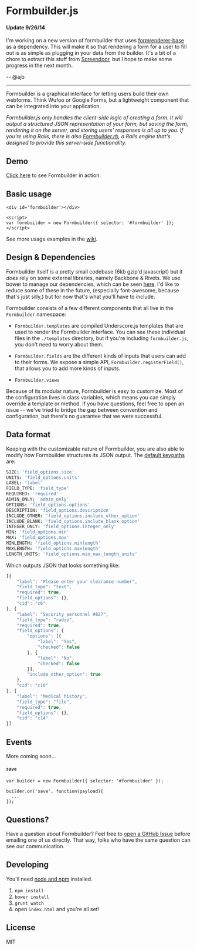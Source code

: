 Formbuilder.js
============

#### Update 9/26/14

I'm working on a new version of formbuilder that uses [formrenderer-base](/dobtco/formrenderer-base) as a dependency. This will make it so that rendering a form for a user to fill out is as simple as plugging in your data from the builder. It's a bit of a chore to extract this stuff from [Screendoor](http://www.dobt.co/screendoor), but I hope to make some progress in the next month.

-- @ajb

-----

Formbuilder is a graphical interface for letting users build their own webforms. Think Wufoo or Google Forms, but a lightweight component that can be integrated into your application.

*Formbuilder.js only handles the client-side logic of creating a form. It will output a structured JSON representation of your form, but saving the form, rendering it on the server, and storing users' responses is all up to you. If you're using Rails, there is also [Formbuilder.rb](https://github.com/dobtco/formbuilder-rb), a Rails engine that's designed to provide this server-side functionality.*

## Demo
[Click here](http://dobtco.github.io/formbuilder/) to see Formbuilder in action.

## Basic usage
```
<div id='formbuilder'></div>

<script>
var formbuilder = new Formbuilder({ selector: '#formbuilder' });
</script>
```

See more usage examples in the [wiki](https://github.com/dobtco/formbuilder/wiki).

## Design &amp; Dependencies

Formbuilder itself is a pretty small codebase (6kb gzip'd javascript) but it *does* rely on some external libraries, namely Backbone &amp; Rivets. We use bower to manage our dependencies, which can be seen [here](https://github.com/dobtco/formbuilder/blob/gh-pages/bower.json). I'd like to reduce some of these in the future, (especially font-awesome, because that's just silly,) but for now that's what you'll have to include.

Formbuilder consists of a few different components that all live in the `Formbuilder` namespace:

- `Formbuilder.templates` are compiled Underscore.js templates that are used to render the Formbuilder interface. You can see these individual files in the `./templates` directory, but if you're including `formbuilder.js`, you don't need to worry about them.

- `Formbuilder.fields` are the different kinds of inputs that users can add to their forms. We expose a simple API, `Formbuilder.registerField()`, that allows you to add more kinds of inputs.

- `Formbuilder.views`

Because of its modular nature, Formbuilder is easy to customize. Most of the configuration lives in class variables, which means you can simply override a template or method. If you have questions, feel free to open an issue -- we've tried to bridge the gap between convention and configuration, but there's no guarantee that we were successful.

## Data format

Keeping with the customizable nature of Formbuilder, you are also able to modify how Formbuilder structures its JSON output. The [default keypaths](https://github.com/dobtco/formbuilder/blob/gh-pages/coffee/main.coffee#L20) are:

```coffeescript
SIZE: 'field_options.size'
UNITS: 'field_options.units'
LABEL: 'label'
FIELD_TYPE: 'field_type'
REQUIRED: 'required'
ADMIN_ONLY: 'admin_only'
OPTIONS: 'field_options.options'
DESCRIPTION: 'field_options.description'
INCLUDE_OTHER: 'field_options.include_other_option'
INCLUDE_BLANK: 'field_options.include_blank_option'
INTEGER_ONLY: 'field_options.integer_only'
MIN: 'field_options.min'
MAX: 'field_options.max'
MINLENGTH: 'field_options.minlength'
MAXLENGTH: 'field_options.maxlength'
LENGTH_UNITS: 'field_options.min_max_length_units'
```

Which outputs JSON that looks something like:

```javascript
[{
    "label": "Please enter your clearance number",
    "field_type": "text",
    "required": true,
    "field_options": {},
    "cid": "c6"
}, {
    "label": "Security personnel #82?",
    "field_type": "radio",
    "required": true,
    "field_options": {
        "options": [{
            "label": "Yes",
            "checked": false
        }, {
            "label": "No",
            "checked": false
        }],
        "include_other_option": true
    },
    "cid": "c10"
}, {
    "label": "Medical history",
    "field_type": "file",
    "required": true,
    "field_options": {},
    "cid": "c14"
}]
```

## Events
More coming soon...

#### `save`
```
var builder = new Formbuilder({ selector: '#formbuilder' });

builder.on('save', function(payload){
  ...
});
```

## Questions?

Have a question about Formbuilder? Feel free to [open a GitHub Issue](https://github.com/dobtco/formbuilder/issues/new) before emailing one of us directly. That way, folks who have the same question can see our communication.

## Developing
You'll need [node and npm](http://nodejs.org/) installed.

1. `npm install`
2. `bower install`
3. `grunt watch`
4. open `index.html` and you're all set!

## License
MIT
